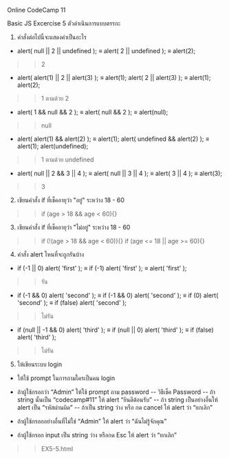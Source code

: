 Online CodeCamp 11

Basic JS Excercise 5 ตัวดำเนินการแบบตรรกะ
1. คำสั่งต่อไปนี้จะแสดงค่าเป็นอะไร
- alert( null || 2 || undefined );
≡ alert( 2 || undefined );
≡ alert(2);
>> 2

- alert( alert(1) || 2 || alert(3) );
≡ alert(1); alert( 2 || alert(3) );
≡ alert(1); alert(2);
>> 1 ตามด้วย 2

- alert( 1 && null && 2 );
≡ alert( null && 2 );
≡ alert(null);
>> null

- alert( alert(1) && alert(2) );
≡ alert(1); alert( undefined && alert(2) );
≡ alert(1); alert(undefined);
>> 1 ตามด้วย undefined

- alert( null || 2 && 3 || 4 );
≡ alert( null || 3 || 4 );
≡ alert( 3 || 4 );
≡ alert(3);
>> 3

2. เขียนคำสั่ง if ที่เช็คอายุว่า "อยู่" ระหว่าง 18 - 60
>> if (age > 18 && age < 60){}

3. เขียนคำสั่ง if ที่เช็คอายุว่า "ไม่อยู่" ระหว่าง 18 - 60
>> if (!(age > 18 && age < 60)){}
>> if (age <= 18 || age >= 60){}

4. คำสั่ง alert ไหนที่จะถูกรันบ้าง
- if (-1 || 0) alert( 'first' );
≡ if (-1) alert( 'first' );
≡ alert( 'first' );
>> รัน

- if (-1 && 0) alert( 'second' );
≡ if (-1 && 0) alert( 'second' );
≡ if (0) alert( 'second' );
≡ if (false) alert( 'second' );
>> ไม่รัน

- if (null || -1 && 0) alert( 'third' );
≡ if (null || 0) alert( 'third' );
≡ if (false) alert( 'third' );
>> ไม่รัน

5. ให้เขียนระบบ login
- ให้ใช้ prompt ในการถามใครเป็นคน login

- ถ้าผู้ใช้กรอกว่า “Admin” ให้ใช้ prompt ถาม password
-- วิธีเช็ค Password
-- ถ้า string นั้นเป็น “codecamp#11” ให้ alert “ยินดีต้อนรับ”
-- ถ้า string เป็นอย่างอื่นให้ alert เป็น “รหัสผ่านผิด”
-- ถ้าเป็น string ว่าง หรือ กด cancel ให้ alert ว่า “ยกเลิก”

- ถ้าผู้ใช้กรอกอย่างอื่นที่ไม่ใช่ “Admin” ให้ alert ว่า “ฉันไม่รู้จักคุณ”

- ถ้าผู้ใช้กรอก input เป็น string ว่าง หรือกด Esc ให้ alert ว่า “ยกเลิก”

>>EX5-5.html
